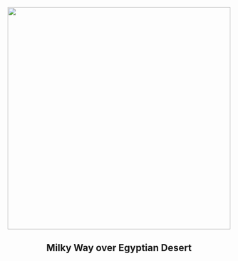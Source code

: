 
<p align="center"><img src="https://apod.nasa.gov/apod/image/2305/DesertSky_Abdelwahab_960.jpg" width="500" height="500"></p>
<h2 align="center"> Milky Way over Egyptian Desert </h2>

